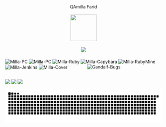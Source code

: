<div align="center"> QAmilla Farid
  <br><br>
  <img height="180em" src="https://cdn.cloudflare.steamstatic.com/steamcommunity/public/images/avatars/ca/ca3b8bce08f37a11ae6ce4c0a3305e5f540b7aa8_full.jpg" style="width:85px;height:85px;"/>
  </div>
    <br>
<div align="center">
  <img height="180em" src="https://github-readme-stats.vercel.app/api/top-langs/?username=camillafarid&layout=compact&langs_count=7&theme=dracula"/>
</div>
<div style="display: inline_block"><br>
  <img align="center" alt="Milla-PC" height="50" width="50" src="https://www.svgrepo.com/show/19602/computer.svg">
    <img align="center" alt="Milla-PC" height="50" width="50" src="https://www.svgrepo.com/show/125599/bug.svg">
  <img align="center" alt="Milla-Ruby" height="50" width="50" src="https://www.svgrepo.com/show/349494/ruby.svg">
  <img align="center" alt="Milla-Capybara" height="50" width="50" src="https://www.svgrepo.com/show/232655/capybara.svg">
    <img align="center" alt="Milla-RubyMine" height="50" width="50" src="https://dashboard.snapcraft.io/site_media/appmedia/2017/11/rubymine.ico.png">
    <img align="center" alt="Milla-Jenkins" height="90" width="90" src="https://www.jenkins.io/images/logos/fire/fire.svg">
    <img align="center" alt="Milla-Cover" height="120" width="290" src="https://cdn.quotesgram.com/img/4/88/393331421-quote-program-testing-can-be-used-to-show-the-presence-of-bugs-but-never-to-show-their-absence-edsger-dijkstra-224478.jpg">
     <img align="right" alt="Gandalf-Bugs" height="70" width="240" src="https://i.imgflip.com/67ab7v.jpg">
</div>
  
  ##
 
<div> 
  <a href="https://instagram.com/qamillafarid" target="_blank"><img src="https://img.shields.io/badge/-Instagram-%23E4405F?style=for-the-badge&logo=instagram&logoColor=white" target="_blank"></a>
  <a href="mailto:camilla.farid@gmail.com"><img src="https://img.shields.io/badge/-Gmail-%23333?style=for-the-badge&logo=gmail&logoColor=white" target="_blank"></a>
  <a href="https://www.linkedin.com/in/camilla-farid/" target="_blank"><img src="https://img.shields.io/badge/-LinkedIn-%230077B5?style=for-the-badge&logo=linkedin&logoColor=white" target="_blank"></a> 
 
 ![Snake animation](https://github.com/camillafarid/camillafarid/blob/output/github-contribution-grid-snake.svg) 
</div>
